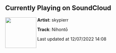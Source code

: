 ## Currently Playing on SoundCloud

[<img align="left" width="100" src="https://i1.sndcdn.com/artworks-d8zNqoK61SQzYbpY-mRu9dQ-t500x500.jpg">](https://soundcloud.com/skypierr/nihonto)

**Artist**: skypierr 

**Track**: Nihontō

Last updated at 12/07/2022 14:08

